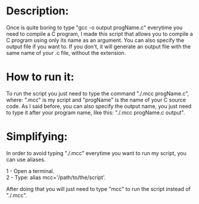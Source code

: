 # Description:
Once is quite boring to type "gcc -o output progName.c" everytime you need to compile a C program, I made this script that allows you to compile a C program using only its name as an argument. You can also specify the output file if you want to. If you don't, it will generate an output file with the same name of your .c file, without the extension.

# How to run it:
To run the script you just need to type the command "./.mcc progName.c", where: ".mcc" is my script and "progName" is the name of your C source code. As I said before, you can also specify the output name, you just need to type it after your program name, like this: "./.mcc progName.c output".

# Simplifying:
In order to avoid typing "./.mcc" everytime you want to run my script, you can use aliases.                           

  1 - Open a terminal.                                                                                                         
  2 - Type: alias mcc='/path/to/the/script'.
  
After doing that you will just need to type "mcc" to run the script instead of "./.mcc".
  







